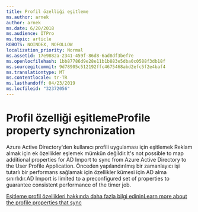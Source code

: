 ```yaml
---
title: Profil özelliği eşitleme
ms.author: arnek
author: arnek
ms.date: 6/20/2018
ms.audience: ITPro
ms.topic: article
ROBOTS: NOINDEX, NOFOLLOW
localization_priority: Normal
ms.assetid: 17e9882a-2341-459f-86d8-6ad8df3bef7e
ms.openlocfilehash: 1bb87786d9e28e11b1b883e5dba0c0588f3db18f
ms.sourcegitcommit: 9d78905c512192ffc4675468abd2efc5f2e4baf4
ms.translationtype: MT
ms.contentlocale: tr-TR
ms.lasthandoff: 04/23/2019
ms.locfileid: "32372056"
---
```

# <a name="profile-property-synchronization"></a><span data-ttu-id="13dae-102">Profil özelliği eşitleme</span><span class="sxs-lookup"><span data-stu-id="13dae-102">Profile property synchronization</span></span>

<span data-ttu-id="13dae-103">Azure Active Directory'den kullanıcı profili uygulaması için eşitlemek Reklam almak için ek özellikler eşlemek mümkün değildir.</span><span class="sxs-lookup"><span data-stu-id="13dae-103">It's not possible to map additional properties for AD Import to sync from Azure Active Directory to the User Profile Application.</span></span> <span data-ttu-id="13dae-104">Önceden yapılandırılmış bir zamanlayıcı işi tutarlı bir performans sağlamak için özellikler kümesi için AD alma sınırlıdır.</span><span class="sxs-lookup"><span data-stu-id="13dae-104">AD Import is limited to a preconfigured set of properties to guarantee consistent performance of the timer job.</span></span>
  
[<span data-ttu-id="13dae-105">Eşitleme profil özellikleri hakkında daha fazla bilgi edinin</span><span class="sxs-lookup"><span data-stu-id="13dae-105">Learn more about the profile properties that sync</span></span>](https://go.microsoft.com/fwlink/?linkid=875671)
  

